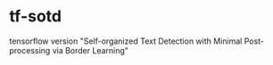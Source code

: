 # tf-sotd
tensorflow version "Self-organized Text Detection with Minimal Post-processing via Border Learning"
